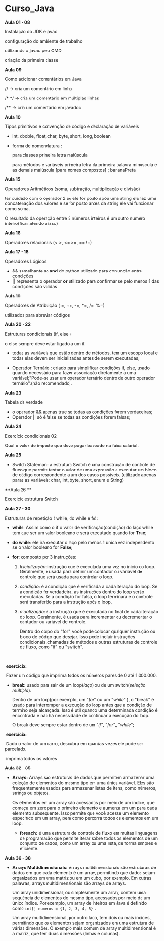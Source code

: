 # Curso_Java

**Aula 01 - 08**

Instalação do JDK e javac 

configuração do ambiente de trabalho 

utilizando o javac pelo CMD

criação da primeira classe 

**Aula 09**

Como adicionar comentários em Java

// -> cria um comentário em linha

/* */ -> cria um comentário em múltiplas linhas

/** -> cria um comentário em javadoc



**Aula 10**

Tipos primitivos e convenção de código e declaração de variáveis

* int, dooble, float, char, byte, short, long, boolean

* forma de nomenclatura :

   para classes primeira letra maiúscula

   para métodos e variáveis primeira letra da primeira palavra minúscula e as demais maiúscula [para nomes compostos] ; bananaPreta

**Aula 15**

Operadores Aritméticos (soma, subtração, multiplicação e divisão)

ter cuidado com o operador 2 se ele for posto após uma string ele faz uma concatenação dos valores e se for posto antes da string ele vai funcionar como soma.

O resultado da operação entre 2 números inteiros é um outro numero inteiro(ficar atendo a isso)



**Aula 16**

Operadores relacionais (< >, <= >=, == !=)



**Aula 17 - 18**

Operadores Lógicos 

* && semelhante ao **and** do python utilizado para conjunção entre  condições 
* || representa o operador **or** utilizado para confirmar se pelo menos 1 das condições são validas 

**Aula 19**

Operadores de Atribuição ( =, +=, -=, *=, /=, %=)

utilizados para abreviar códigos



**Aula 20 - 22**

Estruturas condicionais (if, else ) 

o else sempre deve estar ligado a um if.

* todas as variáveis que estão dentro de métodos, tem um escopo local e todas elas devem ser inicializadas antes de serem executadas;



* Operador Ternário : criado para simplificar condições if, else, usado quando necessário para fazer associação diretamente a uma variável;"Pode-se usar um operador ternário dentro de outro operador ternário".(não recomendado).

 

**Aula 23**

Tabela da verdade

* o operador && apenas true se todas as condições forem verdadeiras;
* Operador || só é false se todas as condições forem falsas;



**Aula 24**

Exercício condicionais 02

Qual o valor do imposto que devo pagar baseado na faixa salarial. 



**Aula 25**

*  Switch Stateman : a estrutura Switch é uma construção de controle de fluxo que permite testar o valor de uma expressão e executar um bloco de código correspondente a um dos casos possíveis. (utilizado apenas paras as variáveis: char, int, byte, short, enum e String)

**Aula 26 **

Exercicio estrutura Switch

**Aula 27 - 30**

Estruturas de repetição ( while, do while e fo):

* **while**: Assim como o if o valor de verificação(condição) do laço while tem que ser um valor booleano e será executado quando for **True**;

* **do while**: ele irá executar o laço pelo menos 1 unica vez independento se o valor booleano for **False**;

* **for**: composto por 3 instruções:

  1. *Inicialização*: instrução que é executada uma vez no inicio do loop. Geralmente, é usada para definir um contador ou variável de controle que será usada para controlar o loop.

  2. *condição*: é a condição que é verificada a cada iteração do loop. Se a condição for verdadeira, as instruções dentro do loop serão executadas. Se a condição for falsa, o loop terminará e o controle será transferido para a instrução após o loop.

  3. *atualização*: é a instrução que é executada no final de cada iteração do loop. Geralmente, é usada para incrementar ou decrementar o contador ou variável de controle.

     Dentro do corpo do "for", você pode colocar qualquer instrução ou bloco de código que desejar. Isso pode incluir instruções condicionais, chamadas de métodos e outras estruturas de controle de fluxo, como "if" ou "switch".

​				

​			**exercício:**

​				Fazer um código que imprima todos os números pares de 0 até 1.000.000.





* **break**: usado para sair de um loop(*laço*) ou de um switch(*seleção múltipla*).

    Dentro de um loop(por exemplo, um "*for*" ou um "*while*" ), o "break" é usado para interromper a execução do loop antes que a condição de termino seja alcançada. Isso é util quando uma determinada condição é encontrada e não há necessidade de continuar a execução do loop.

    O break deve sempre estar dentro de um "*if*", "*for*",, "*while*"; 									

​		**exercício:**

​			Dado o valor de um carro, descubra em quantas vezes ele pode ser parcelado.

​			imprima todos os valores



**Aula 32 - 35**

* **Arrays:** Arrays são estruturas de dados que permitem armazenar uma coleção de elementos do mesmo tipo em uma única variável. Eles são frequentemente usados para armazenar listas de itens, como números, strings ou objetos.

  Os elementos em um array são acessados por meio de um índice, que começa em zero para o primeiro elemento e aumenta em um para cada elemento subsequente. Isso permite que você acesse um elemento específico em um array, bem como percorra todos os elementos em um loop.

  - **foreach:** é uma estrutura de controle de fluxo em muitas linguagens de programação que permite iterar sobre todos os elementos de um conjunto de dados, como um array ou uma lista, de forma simples e eficiente.



**Aula 36 - 38**

* **Arrays Multidimensionais:** Arrays multidimensionais são estruturas de dados em que cada elemento é um array, permitindo que dados sejam organizados em uma matriz ou em um cubo, por exemplo. Em outras palavras, arrays multidimensionais são arrays de arrays.

  Um array unidimensional, ou simplesmente um array, contém uma sequência de elementos do mesmo tipo, acessados por meio de um único índice. Por exemplo, um array de inteiros em Java é definido como `int[] numeros = {1, 2, 3, 4, 5};`.

  Um array multidimensional, por outro lado, tem dois ou mais índices, permitindo que os elementos sejam organizados em uma estrutura de várias dimensões. O exemplo mais comum de array multidimensional é a matriz, que tem duas dimensões (linhas e colunas).
